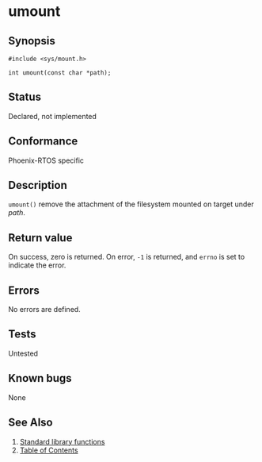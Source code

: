 # umount

## Synopsis

`#include <sys/mount.h>`

`int umount(const char *path);`

## Status

Declared, not implemented

## Conformance

Phoenix-RTOS specific

## Description

`umount()` remove the attachment of the filesystem mounted on target under _path_.

## Return value

On success, zero is returned. On error, `-1` is returned, and `errno` is set to indicate the error.

## Errors

No errors are defined.

## Tests

Untested

## Known bugs

None

## See Also

1. [Standard library functions](../../README.md)
2. [Table of Contents](../../../../README.md)
